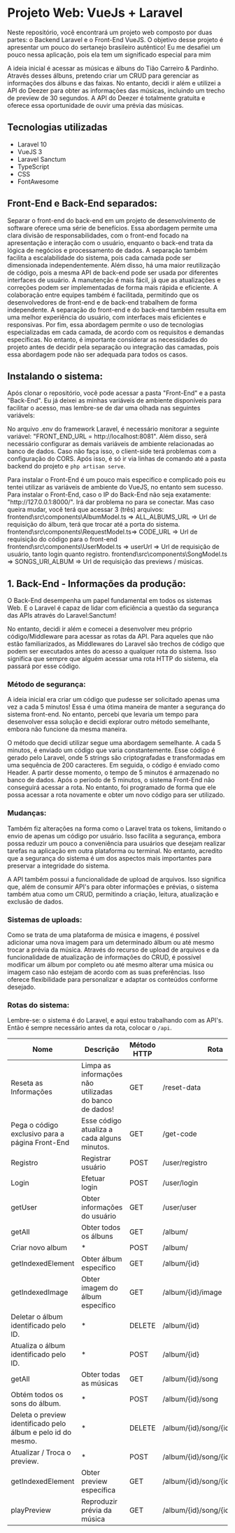 <h1>Projeto Web: VueJs + Laravel</h1>
<p>Neste repositório, você encontrará um projeto web composto por duas partes: o Backend Laravel e o Front-End VueJS. 
  O objetivo desse projeto é apresentar um pouco do sertanejo brasileiro autêntico! Eu me desafiei um pouco nessa aplicação, 
  pois ela tem um significado especial para mim</p>
  <p> 
A ideia inicial é acessar as músicas e álbuns do Tião Carreiro & Pardinho. Através desses álbuns, pretendo criar um CRUD para gerenciar as informações dos álbuns e das faixas. No entanto, decidi ir além e utilizei a API do Deezer para obter as informações das músicas, incluindo um trecho de preview de 30 segundos. A API do Deezer é totalmente gratuita e oferece essa oportunidade de ouvir uma prévia das músicas.
  </p>
<h2>Tecnologias utilizadas</h2>
<ul>
    <li>Laravel 10</li>
    <li>VueJS 3</li>
    <li>Laravel Sanctum</li>
    <li>TypeScript</li>
    <li>CSS</li>
    <li>FontAwesome</li>
</ul>
  <h2>Front-End e Back-End separados:</h2>
  <p>Separar o front-end do back-end em um projeto de desenvolvimento de software oferece uma série de benefícios. Essa abordagem permite uma clara divisão de responsabilidades, com o front-end focado na apresentação e interação com o usuário, enquanto o back-end trata da lógica de negócios e processamento de dados. A separação também facilita a escalabilidade do sistema, pois cada camada pode ser dimensionada independentemente. Além disso, há uma maior reutilização de código, pois a mesma API de back-end pode ser usada por diferentes interfaces de usuário. A manutenção é mais fácil, já que as atualizações e correções podem ser implementadas de forma mais rápida e eficiente. A colaboração entre equipes também é facilitada, permitindo que os desenvolvedores de front-end e de back-end trabalhem de forma independente. A separação do front-end e do back-end também resulta em uma melhor experiência do usuário, com interfaces mais eficientes e responsivas. Por fim, essa abordagem permite o uso de tecnologias especializadas em cada camada, de acordo com os requisitos e demandas específicas. No entanto, é importante considerar as necessidades do projeto antes de decidir pela separação ou integração das camadas, pois essa abordagem pode não ser adequada para todos os casos.</p>
  
<h2>Instalando o sistema:</h2>
<p>Após clonar o repositório, você pode acessar a pasta "Front-End" e a pasta "Back-End". 
Eu já deixei as minhas variáveis de ambiente disponíveis para facilitar o acesso, mas lembre-se de dar uma olhada nas seguintes variávels: </p>
<p>No arquivo .env do framework Laravel, é necessário monitorar a seguinte variável: "FRONT_END_URL = http://localhost:8081". Além disso, será necessário configurar as demais variáveis de ambiente relacionadas ao banco de dados. Caso não faça isso, o client-side terá problemas com a configuração do CORS. Após isso, é só ir via linhas de comando até a pasta backend do projeto e <code>php artisan serve</code>.</p>
<p>
Para instalar o Front-End é um pouco mais especifico e complicado pois eu tentei utilizar as variáveis de ambiente do VueJS, no entanto sem sucesso.
 Para instalar o Front-End, caso o IP do Back-End não seja exatamente: "http://127.0.0.1:8000/". Irá dar problema no para se conectar. 
  Mas caso queira mudar, você terá que acessar 3 (três) arquivos: 
  frontend\src\components\AlbumModel.ts => ALL_ALBUMS_URL => Url de requisição do álbum, terá que trocar até a porta do sistema.
  frontend\src\components\RequestModel.ts=> CODE_URL => Url de requisição do código para o front-end
  frontend\src\components\UserModel.ts => userUrl => Url de requisição de usuário, tanto login quanto registro.
  frontend\src\components\SongModel.ts => SONGS_URl_ALBUM => Url de requisição das previews / músicas.
</p>
<h2>1. Back-End - Informações da produção:</h2>
<p>O Back-End desempenha um papel fundamental em todos os sistemas Web. E o Laravel é capaz de lidar com eficiência a questão da segurança das APIs através do Laravel:Sanctum!</p>
<p>No entanto, decidi ir além e comecei a desenvolver meu próprio código/Middleware para acessar as rotas da API. Para aqueles que não estão familiarizados, as Middlewares do Laravel são trechos de código que podem ser executados antes do acesso a qualquer rota do sistema. Isso significa que sempre que alguém acessar uma rota HTTP do sistema, ela passará por esse código.</p>
<h3>Método de segurança:</h3>
<p>A ideia inicial era criar um código que pudesse ser solicitado apenas uma vez a cada 5 minutos! Essa é uma ótima maneira de manter a segurança do sistema front-end. No entanto, percebi que levaria um tempo para desenvolver essa solução e decidi explorar outro método semelhante, embora não funcione da mesma maneira.</p>
<p>O método que decidi utilizar segue uma abordagem semelhante. A cada 5 minutos, é enviado um código que varia constantemente. Esse código é gerado pelo Laravel, onde 5 strings são criptografadas e transformadas em uma sequência de 200 caracteres. Em seguida, o código é enviado como Header. A partir desse momento, o tempo de 5 minutos é armazenado no banco de dados.
Após o período de 5 minutos, o sistema Front-End não conseguirá acessar a rota. No entanto, foi programado de forma que ele possa acessar a rota novamente e obter um novo código para ser utilizado.</p>
<h3>Mudanças:</h3>
<p>Também fiz alterações na forma como o Laravel trata os tokens, limitando o envio de apenas um código por usuário. Isso facilita a segurança, embora possa reduzir um pouco a conveniência para usuários que desejam realizar tarefas na aplicação em outra plataforma ou terminal. No entanto, acredito que a segurança do sistema é um dos aspectos mais importantes para preservar a integridade do sistema.</p>
<p>A API também possui a funcionalidade de upload de arquivos. Isso significa que, além de consumir API's para obter informações e prévias, o sistema também atua como um CRUD, permitindo a criação, leitura, atualização e exclusão de dados.</p>
<h3>Sistemas de uploads:</h3>
<p>Como se trata de uma plataforma de música e imagens, é possível adicionar uma nova imagem para um determinado álbum ou até mesmo trocar a prévia da música. Através do recurso de upload de arquivos e da funcionalidade de atualização de informações do CRUD, é possível modificar um álbum por completo ou até mesmo alterar uma música ou imagem caso não estejam de acordo com as suas preferências. Isso oferece flexibilidade para personalizar e adaptar os conteúdos conforme desejado.</p>
<h3>Rotas do sistema:</h3>
<p>Lembre-se: o sistema é do Laravel, e aqui estou trabalhando com as API's. Então é sempre necessário antes da rota, colocar o <code>/api</code>.</p>
<table>
    <thead>
        <tr>
            <th>Nome</th>
            <th>Descrição</th>
            <th>Método HTTP</th>
            <th>Rota</th>
        </tr>
    </thead>
    <tbody>
        <tr>
            <td>Reseta as Informações</td>
            <td>Limpa as informações não utilizadas do banco de dados!</td>
            <td>GET</td>
            <td>/reset-data</td>
        </tr>
        <tr>
            <td>Pega o código exclusivo para a página Front-End</td>
            <td>Esse código atualiza a cada alguns minutos.</td>
            <td>GET</td>
            <td>/get-code</td>
        </tr>
        <tr>
            <td>Registro</td>
            <td>Registrar usuário</td>
            <td>POST</td>
            <td>/user/registro</td>
        </tr>
        <tr>
            <td>Login</td>
            <td>Efetuar login</td>
            <td>POST</td>
            <td>/user/login</td>
        </tr>
        <tr>
            <td>getUser</td>
            <td>Obter informações do usuário</td>
            <td>GET</td>
            <td>/user/user</td>
        </tr>
        <tr>
            <td>getAll</td>
            <td>Obter todos os álbuns</td>
            <td>GET</td>
            <td>/album/</td>
        </tr>
        <tr>
            <td>Criar novo album</td>
            <td>*</td>
            <td>POST</td>
            <td>/album/</td>
        </tr>
        <tr>
            <td>getIndexedElement</td>
            <td>Obter álbum específico</td>
            <td>GET</td>
            <td>/album/{id}</td>
        </tr>
        <tr>
            <td>getIndexedImage</td>
            <td>Obter imagem do álbum específico</td>
            <td>GET</td>
            <td>/album/{id}/image</td>
        </tr>
        <tr>
            <td>Deletar o álbum identificado pelo ID.</td>
            <td>*</td>
            <td>DELETE</td>
            <td>/album/{id}</td>
        </tr>
        <tr>
            <td>Atualiza o álbum identificado pelo ID.</td>
            <td>*</td>
            <td>POST</td>
            <td>/album/{id}</td>
        </tr>
        <tr>
            <td>getAll</td>
            <td>Obter todas as músicas</td>
            <td>GET</td>
            <td>/album/{id}/song</td>
        </tr>
        <tr>
            <td>Obtém todos os sons do álbum.</td>
            <td>*</td>
            <td>POST</td>
            <td>/album/{id}/song</td>
        </tr>
        <tr>
            <td>Deleta o preview identificado pelo álbum e pelo id do mesmo.</td>
            <td>*</td>
            <td>DELETE</td>
            <td>/album/{id}/song/{id_song}</td>
        </tr>
        <tr>
            <td>Atualizar / Troca o preview.</td>
            <td>*</td>
            <td>POST</td>
            <td>/album/{id}/song/{id_song}</td>
        </tr>
        <tr>
            <td>getIndexedElement</td>
            <td>Obter preview específica</td>
            <td>GET</td>
            <td>/album/{id}/song/{id_song}</td>
        </tr>
        <tr>
            <td>playPreview</td>
            <td>Reproduzir prévia da música</td>
            <td>GET</td>
            <td>/album/{id}/song/{id_song}/play</td>
        </tr>
    </tbody>
</table>
